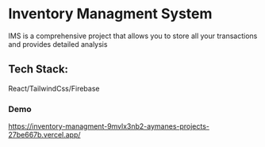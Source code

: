 # Inventory Managment System

IMS is a comprehensive project that allows you to store all your transactions
and provides detailed analysis

## Tech Stack:

React/TailwindCss/Firebase

### Demo

https://inventory-managment-9mvlx3nb2-aymanes-projects-27be667b.vercel.app/


